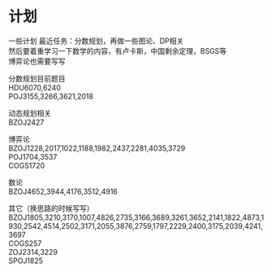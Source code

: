 # 计划
一些计划
最近任务：分数规划，再做一些图论、DP相关  
然后要着重学习一下数学的内容，有卢卡斯，中国剩余定理，BSGS等  
博弈论也需要写写

分数规划目前题目  
HDU6070,6240  
POJ3155,3266,3621,2018

动态规划相关  
BZOJ2427

博弈论  
BZOJ1228,2017,1022,1188,1982,2437,2281,4035,3729  
POJ1704,3537  
COGS1720

数论  
BZOJ4652,3944,4176,3512,4916

其它（换思路的时候写写）  
BZOJ1805,3210,3170,1007,4826,2735,3166,3689,3261,3652,2141,1822,4873,1930,2542,4514,2502,3171,2055,3876,2759,1797,2229,2400,3175,2039,4241,3697  
COGS257  
ZOJ2314,3229  
SPOJ1825